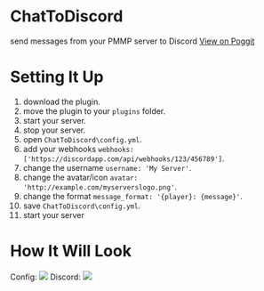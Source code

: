 # ChatToDiscord
send messages from your PMMP server to Discord
[View on Poggit](https://poggit.pmmp.io/ci/eDroiid/ChatToDiscord/ChatToDiscord)

# Setting It Up
1. download the plugin.
2. move the plugin to your `plugins` folder.
3. start your server.
4. stop your server.
5. open `ChatToDiscord\config.yml`.
6. add your webhooks `webhooks: ['https://discordapp.com/api/webhooks/123/456789']`.
7. change the username `username: 'My Server'`.
8. change the avatar/icon `avatar: 'http://example.com/myserverslogo.png'`.
9. change the format `message_format: '{player}: {message}'`.
10. save `ChatToDiscord\config.yml`.
11. start your server

# How It Will Look
Config:
![](http://puu.sh/vh0kC/311c7de82f.png)
Discord:
![](http://puu.sh/vgZ3R/04d3fb2d4a.png)
